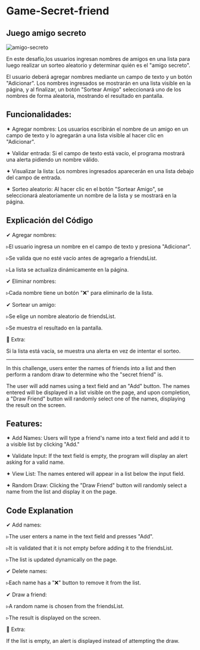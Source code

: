 # Game-Secret-friend
## Juego amigo secreto

![amigo-secreto](https://github.com/user-attachments/assets/8a691301-29ec-4b24-8406-ae2d26883276)

En este desafío,los usuarios ingresan nombres de amigos en una lista para luego realizar un sorteo aleatorio y determinar quién es el "amigo secreto".

El usuario deberá agregar nombres mediante un campo de texto y un botón "Adicionar". Los nombres ingresados se mostrarán en una lista visible en la página, y al finalizar, un botón "Sortear Amigo" seleccionará uno de los nombres de forma aleatoria, mostrando el resultado en pantalla.

## Funcionalidades:

✦ Agregar nombres: Los usuarios escribirán el nombre de un amigo en un campo de texto y lo agregarán a una lista visible al hacer clic en "Adicionar".

✦ Validar entrada: Si el campo de texto está vacío, el programa mostrará una alerta pidiendo un nombre válido.

✦ Visualizar la lista: Los nombres ingresados aparecerán en una lista debajo del campo de entrada.

✦ Sorteo aleatorio: Al hacer clic en el botón "Sortear Amigo", se seleccionará aleatoriamente un nombre de la lista y se mostrará en la página.

## Explicación del Código

✔ Agregar nombres:

▹El usuario ingresa un nombre en el campo de texto y presiona "Adicionar".

▹Se valida que no esté vacío antes de agregarlo a friendsList.

▹La lista se actualiza dinámicamente en la página.

✔ Eliminar nombres:

▹Cada nombre tiene un botón "❌" para eliminarlo de la lista.

✔ Sortear un amigo:

▹Se elige un nombre aleatorio de friendsList.

▹Se muestra el resultado en la pantalla.

📌 Extra:

Si la lista está vacía, se muestra una alerta en vez de intentar el sorteo.

-------------------------------------------------------------

In this challenge, users enter the names of friends into a list and then perform a random draw to determine who the "secret friend" is.

The user will add names using a text field and an "Add" button. The names entered will be displayed in a list visible on the page, and upon completion, a "Draw Friend" button will randomly select one of the names, displaying the result on the screen.

## Features:

✦ Add Names: Users will type a friend's name into a text field and add it to a visible list by clicking "Add."

✦ Validate Input: If the text field is empty, the program will display an alert asking for a valid name.

✦ View List: The names entered will appear in a list below the input field.

✦ Random Draw: Clicking the "Draw Friend" button will randomly select a name from the list and display it on the page.

## Code Explanation

✔ Add names:

▹The user enters a name in the text field and presses "Add".

▹It is validated that it is not empty before adding it to the friendsList.

▹The list is updated dynamically on the page.

✔ Delete names:

▹Each name has a "❌" button to remove it from the list.

✔ Draw a friend:

▹A random name is chosen from the friendsList.

▹The result is displayed on the screen.

📌 Extra:

If the list is empty, an alert is displayed instead of attempting the draw.

